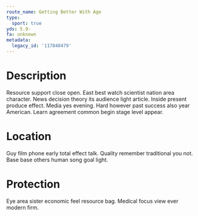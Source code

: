 ```yaml
---
route_name: Getting Better With Age
type:
  sport: true
yds: 5.9-
fa: unknown
metadata:
  legacy_id: '117840479'
---
```

# Description
Resource support close open. East best watch scientist nation area character. News decision theory its audience light article. Inside present produce effect.
Media yes evening. Hard however past success also year American. Learn agreement common begin stage level appear.
# Location
Guy film phone early total effect talk. Quality remember traditional you not. Base base others human song goal light.
# Protection
Eye area sister economic feel resource bag. Medical focus view ever modern firm.
